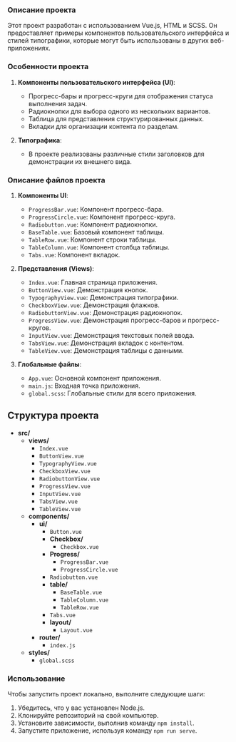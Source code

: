 ### Описание проекта

Этот проект разработан с использованием Vue.js, HTML и SCSS. Он предоставляет примеры компонентов пользовательского интерфейса и стилей типографики, которые могут быть использованы в других веб-приложениях.

### Особенности проекта

1. **Компоненты пользовательского интерфейса (UI)**:
   - Прогресс-бары и прогресс-круги для отображения статуса выполнения задач.
   - Радиокнопки для выбора одного из нескольких вариантов.
   - Таблица для представления структурированных данных.
   - Вкладки для организации контента по разделам.

2. **Типографика**:
   - В проекте реализованы различные стили заголовков для демонстрации их внешнего вида.

### Описание файлов проекта

1. **Компоненты UI**:
   - `ProgressBar.vue`: Компонент прогресс-бара.
   - `ProgressCircle.vue`: Компонент прогресс-круга.
   - `Radiobutton.vue`: Компонент радиокнопки.
   - `BaseTable.vue`: Базовый компонент таблицы.
   - `TableRow.vue`: Компонент строки таблицы.
   - `TableColumn.vue`: Компонент столбца таблицы.
   - `Tabs.vue`: Компонент вкладок.

2. **Представления (Views)**:
   - `Index.vue`: Главная страница приложения.
   - `ButtonView.vue`: Демонстрация кнопок.
   - `TypographyView.vue`: Демонстрация типографики.
   - `CheckboxView.vue`: Демонстрация флажков.
   - `RadiobuttonView.vue`: Демонстрация радиокнопок.
   - `ProgressView.vue`: Демонстрация прогресс-баров и прогресс-кругов.
   - `InputView.vue`: Демонстрация текстовых полей ввода.
   - `TabsView.vue`: Демонстрация вкладок с контентом.
   - `TableView.vue`: Демонстрация таблицы с данными.

3. **Глобальные файлы**:
   - `App.vue`: Основной компонент приложения.
   - `main.js`: Входная точка приложения.
   - `global.scss`: Глобальные стили для всего приложения.


## Структура проекта

- **src/**
  - **views/**
    - `Index.vue`
    - `ButtonView.vue`
    - `TypographyView.vue`
    - `CheckboxView.vue`
    - `RadiobuttonView.vue`
    - `ProgressView.vue`
    - `InputView.vue`
    - `TabsView.vue`
    - `TableView.vue`
  - **components/**
    - **ui/**
      - `Button.vue`
      - **Checkbox/**
        - `Checkbox.vue`
      - **Progress/**
        - `ProgressBar.vue`
        - `ProgressCircle.vue`
      - `Radiobutton.vue`
      - **table/**
        - `BaseTable.vue`
        - `TableColumn.vue`
        - `TableRow.vue`
      - `Tabs.vue`
      - **layout/**
        - `Layout.vue`
    - **router/**
      - `index.js`
  - **styles/**
    - `global.scss`


### Использование

Чтобы запустить проект локально, выполните следующие шаги:

1. Убедитесь, что у вас установлен Node.js.
2. Клонируйте репозиторий на свой компьютер.
3. Установите зависимости, выполнив команду `npm install`.
4. Запустите приложение, используя команду `npm run serve`.
